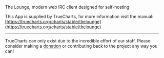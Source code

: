 The Lounge, modern web IRC client designed for self-hosting

This App is supplied by TrueCharts, for more information visit the manual: [https://truecharts.org/charts/stable/thelounge](https://truecharts.org/charts/stable/thelounge)

---

TrueCharts can only exist due to the incredible effort of our staff.
Please consider making a [donation](https://truecharts.org/sponsor) or contributing back to the project any way you can!
